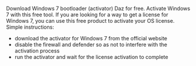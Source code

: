 Download Windows 7 bootloader (activator) Daz for free. Activate Windows 7 with this free tool. If you are looking for a way to get a license for Windows 7, you can use this free product to activate your OS license.
Simple instructions:
- download the activator for Windows 7 from the official website
- disable the firewall and defender so as not to interfere with the activation process
- run the activator and wait for the license activation to complete
